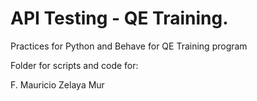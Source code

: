 ﻿# API Testing - QE Training.

Practices for Python and Behave for QE Training program

Folder for scripts and code for:

F. Mauricio Zelaya Mur‎
